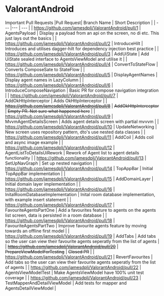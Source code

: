 # ValorantAndroid

Important Pull Requests
|Pull Request| Branch Name | Short Description |
| --- |--- | --- |
| https://github.com/jamesdpli/ValorantAndroid/pull/1 | AgentsPayload | Display a payload from an api on the screen, no di etc. This just lays out the basics |
| https://github.com/jamesdpli/ValorantAndroid/pull/2 | IntroduceHilt | Introduces and utilises dagger-hilt for dependency injection best practice |
| https://github.com/jamesdpli/ValorantAndroid/pull/3 | AddUiState | Add UiState sealed interface to AgentsViewModel and utilise it |
| https://github.com/jamesdpli/ValorantAndroid/pull/4 | ConvertToStateFlow | Converts ComposeSate to StateFlow |
| https://github.com/jamesdpli/ValorantAndroid/pull/5 | DisplayAgentNames | Display agent names in LazyColumn |
| https://github.com/jamesdpli/ValorantAndroid/pull/6 | IntroduceComposeNavigation | Basic PR for compose navigation integration |
| https://github.com/jamesdpli/ValorantAndroid/pull/7 | AddOkHttpInterceptor | Adds OkHttpInterceptor |
| ~~https://github.com/jamesdpli/ValorantAndroid/pull/8~~ | ~~AddOkHttpInterceptor~~ | ~~Empty PR. Not sure what happened here~~ |
| https://github.com/jamesdpli/ValorantAndroid/pull/9 | MvvmAgentDetailsScreen | Adds agent details screen with partial mvvvm |
| https://github.com/jamesdpli/ValorantAndroid/pull/10 | UpdateNetworking | New screen uses repository pattern, dto's use nested data classes |
| https://github.com/jamesdpli/ValorantAndroid/pull/11 | AddCoil | Adds coil and async image example |
| https://github.com/jamesdpli/ValorantAndroid/pull/12 | AgentListToDetailsUiRework | Rework of Agent list to agent details functionality |
| https://github.com/jamesdpli/ValorantAndroid/pull/13 | SetUpNavGraph | Set up nested navigation |
| https://github.com/jamesdpli/ValorantAndroid/pull/14 | TopAppBar | Initial TopAppBar implementation |
| https://github.com/jamesdpli/ValorantAndroid/pull/15 | AddDomainLayer | Initial domain layer implementation |
| https://github.com/jamesdpli/ValorantAndroid/pull/16 | InitalRoomDatabaseImplementation | Inital room database implementation, with example insert statement |
| https://github.com/jamesdpli/ValorantAndroid/pull/17 | FavouriteAgentsPartOne | Add a favourites feature to agents on the agents list screen, data is persisted in a room database |
| https://github.com/jamesdpli/ValorantAndroid/pull/18 | FavouriteAgentsPartTwo | Improve favourite agents feature by moving towards an offline first model |
| https://github.com/jamesdpli/ValorantAndroid/pull/19 | AddTabs | Add tabs so the user can view their favourite agents seperatly from the list of agents |
| ~~https://github.com/jamesdpli/ValorantAndroid/pull/20~~ | ~~PrepareViewModelForTesting~~ | ~~Closed PR~~ |
| https://github.com/jamesdpli/ValorantAndroid/pull/21 | RevertFavourites | Add tabs so the user can view their favourite agents seperatly from the list of agents |
| https://github.com/jamesdpli/ValorantAndroid/pull/22 | AgentsViewModelTest | Make AgentsViewModel have 100% unit test coverage |
| https://github.com/jamesdpli/ValorantAndroid/pull/23 | TestMapperAndDetailViewModel | Add tests for mapper and AgentsDetailViewModel  |
